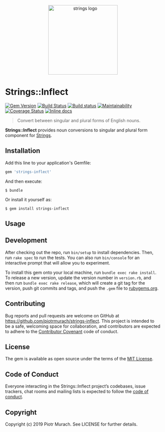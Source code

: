 <div align="center">
  <img width="225" src="https://github.com/piotrmurach/strings/blob/master/assets/strings_logo.png" alt="strings logo" />
</div>

# Strings::Inflect

[![Gem Version](https://badge.fury.io/rb/strings-inflect.svg)][gem]
[![Build Status](https://secure.travis-ci.org/piotrmurach/strings-inflect.svg?branch=master)][travis]
[![Build status](https://ci.appveyor.com/api/projects/status/v8beeg5pmsdncvu8?svg=true)][appveyor]
[![Maintainability](https://api.codeclimate.com/v1/badges/4951f64ee240909fbde1/maintainability)][codeclimate]
[![Coverage Status](https://coveralls.io/repos/github/piotrmurach/strings-inflect/badge.svg?branch=master)][coverage]
[![Inline docs](http://inch-ci.org/github/piotrmurach/strings-inflect.svg?branch=master)][inchpages]

[gem]: http://badge.fury.io/rb/strings-inflect
[travis]: http://travis-ci.org/piotrmurach/strings-inflect
[appveyor]: https://ci.appveyor.com/project/piotrmurach/strings-inflect
[codeclimate]: https://codeclimate.com/github/piotrmurach/strings-inflect/maintainability
[coverage]: https://coveralls.io/github/piotrmurach/strings-inflect?branch=master
[inchpages]: http://inch-ci.org/github/piotrmurach/strings-inflect

> Convert between singular and plural forms of English nouns.

**Strings::Inflect** provides noun conversions to singular and plural form component for [Strings](https://github.com/piotrmurach/strings).

## Installation

Add this line to your application's Gemfile:

```ruby
gem 'strings-inflect'
```

And then execute:

    $ bundle

Or install it yourself as:

    $ gem install strings-inflect

## Usage


## Development

After checking out the repo, run `bin/setup` to install dependencies. Then, run `rake spec` to run the tests. You can also run `bin/console` for an interactive prompt that will allow you to experiment.

To install this gem onto your local machine, run `bundle exec rake install`. To release a new version, update the version number in `version.rb`, and then run `bundle exec rake release`, which will create a git tag for the version, push git commits and tags, and push the `.gem` file to [rubygems.org](https://rubygems.org).

## Contributing

Bug reports and pull requests are welcome on GitHub at https://github.com/piotrmurach/strings-inflect. This project is intended to be a safe, welcoming space for collaboration, and contributors are expected to adhere to the [Contributor Covenant](http://contributor-covenant.org) code of conduct.

## License

The gem is available as open source under the terms of the [MIT License](https://opensource.org/licenses/MIT).

## Code of Conduct

Everyone interacting in the Strings::Inflect project’s codebases, issue trackers, chat rooms and mailing lists is expected to follow the [code of conduct](https://github.com/[USERNAME]/strings-inflect/blob/master/CODE_OF_CONDUCT.md).


## Copyright

Copyright (c) 2019 Piotr Murach. See LICENSE for further details.
